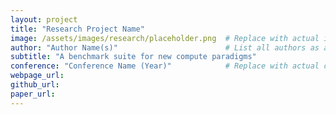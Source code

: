 ```yaml
---
layout: project
title: "Research Project Name"
image: /assets/images/research/placeholder.png  # Replace with actual image path
author: "Author Name(s)"                        # List all authors as a string
subtitle: "A benchmark suite for new compute paradigms"
conference: "Conference Name (Year)"            # Replace with actual conference info
webpage_url: 
github_url:                                     
paper_url:                                     
---
```

